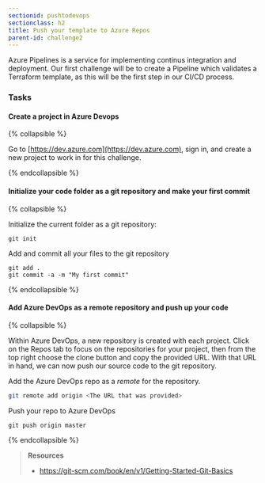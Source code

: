 ```yaml
---
sectionid: pushtodevops
sectionclass: h2
title: Push your template to Azure Repos
parent-id: challenge2
---
```


Azure Pipelines is a service for implementing continus integration and deployment. Our first challenge will be to create a Pipeline which validates a Terraform template, as this will be the first step in our CI/CD process.


### Tasks


#### Create a project in Azure Devops

{% collapsible %}

Go to [https://dev.azure.com](https://dev.azure.com), sign in, and create a new project to work in for this challenge.

{% endcollapsible %}

#### Initialize your code folder as a git repository and make your first commit

{% collapsible %}

Initialize the current folder as a git repository:

```
git init
```

Add and commit all your files to the git repository

```
git add .
git commit -a -m "My first commit"
```

{% endcollapsible %}

#### Add Azure DevOps as a remote repository and push up your code

{% collapsible %}

Within Azure DevOps, a new repository is created with each project.  Click on the Repos tab to focus on the repositories for your project, then from the top right choose the clone button and copy the provided URL.  With that URL in hand, we can now  push our source code to the git repository.


Add the Azure DevOps repo as a _remote_ for the repository.

```sh
git remote add origin <The URL that was provided>
```

Push your repo to Azure DevOps

```
git push origin master
```

{% endcollapsible %}


> **Resources**
> * <https://git-scm.com/book/en/v1/Getting-Started-Git-Basics>
